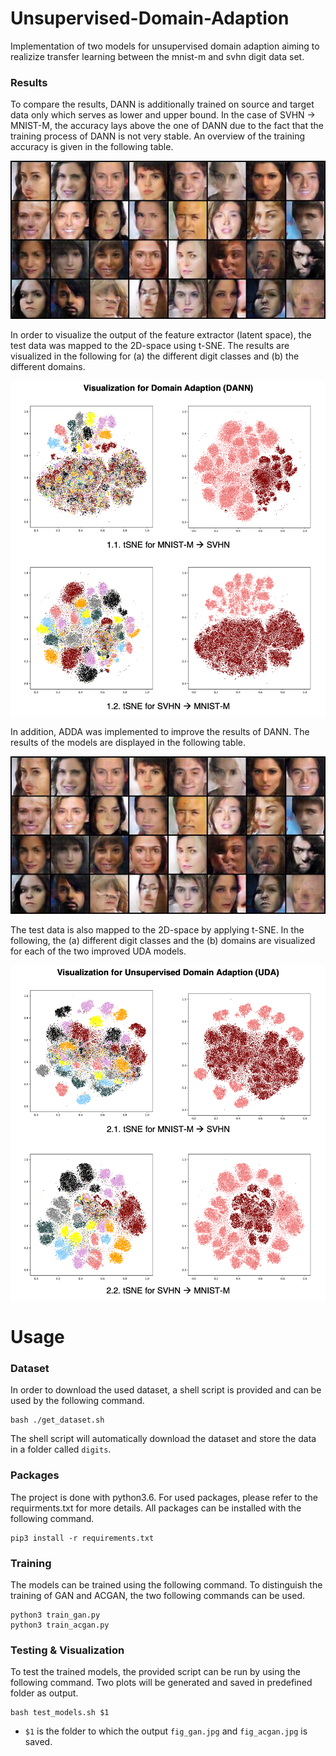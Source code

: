 # Unsupervised-Domain-Adaption
Implementation of two models for unsupervised domain adaption aiming to realizize  transfer learning between the mnist-m and svhn digit data set.

### Results
To compare the results, DANN is additionally trained on source and target data only which serves as lower and upper bound. In the case of SVHN → MNIST-M, the accuracy lays above the one of DANN due to the fact that the training process of DANN is not very stable. An overview of the training accuracy is given in the following table.

![alt text](https://github.com/kipu1231/GAN-Image-Generation/blob/master/Results/fig_gan.jpg)

In order to visualize the output of the feature extractor (latent space), the test data was mapped to the 2D-space using t-SNE. The results are visualized in the following for (a) the different digit classes and (b) the different domains.

![alt text](https://github.com/kipu1231/Unsupervised-Domain-Adaption/blob/master/Results/DANN.png)

In addition, ADDA was implemented to improve the results of DANN. The results of the models are displayed in the following table.

![alt text](https://github.com/kipu1231/GAN-Image-Generation/blob/master/Results/fig_gan.jpg)

The test data is also mapped to the 2D-space by applying t-SNE. In the following, the (a) different digit classes and the (b) domains are visualized for each of the two improved UDA models.

![alt text](https://github.com/kipu1231/Unsupervised-Domain-Adaption/blob/master/Results/UDA.png)

# Usage

### Dataset
In order to download the used dataset, a shell script is provided and can be used by the following command.

    bash ./get_dataset.sh
    
The shell script will automatically download the dataset and store the data in a folder called `digits`. 

### Packages
The project is done with python3.6. For used packages, please refer to the requirments.txt for more details. All packages can be installed with the following command.

    pip3 install -r requirements.txt
    
### Training
The models can be trained using the following command. To distinguish the training of GAN and ACGAN, the two following commands can be used.

    python3 train_gan.py
    python3 train_acgan.py

### Testing & Visualization
To test the trained models, the provided script can be run by using the following command. Two plots will be generated and saved in predefined folder as output. 

    bash test_models.sh $1

-   `$1` is the folder to which the output `fig_gan.jpg` and `fig_acgan.jpg` is saved.
